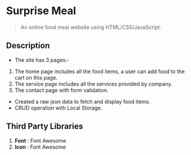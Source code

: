 # Surprise Meal

>An online food meal website using HTML/CSS/JavaScript.

## Description

- The site has 3 pages:-
1. The home page includes all the food items, a user can add food to the cart on this page.
2. The service page includes all the services provided by company.
3. The contact page with form validation.
- Created a raw json data to fetch and display food items.
- CRUD operation with Local Storage.

## Third Party Libraries
1. **Font** : Font Awesome
2. **Icon** : Font Awesome
